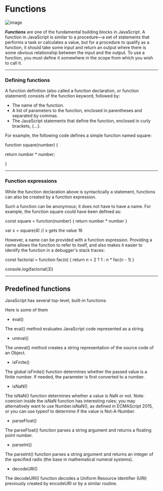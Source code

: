 # Functions

![image](https://scriptverse.academy/img/tutorials/js-nested-functions.png)

***Functions*** are one of the fundamental building blocks in JavaScript. A function in JavaScript is similar to a procedure—a set of statements that performs a task or calculates a value, but for a procedure to qualify as a function, it should take some input and return an output where there is some obvious relationship between the input and the output. To use a function, you must define it somewhere in the scope from which you wish to call it.
_________
### Defining functions

A function definition (also called a function declaration, or function statement) consists of the function keyword, followed by:

- The name of the function.
- A list of parameters to the function, enclosed in parentheses and separated by commas.
- The JavaScript statements that define the function, enclosed in curly brackets, {...}.

For example, the following code defines a simple function named square:

function square(number) {

  return number * number;

}

_________
### Function expressions

While the function declaration above is syntactically a statement, functions can also be
 created by a function expression.

Such a function can be anonymous; it does not have to have a name. For example, the 
function square could have been defined as:

const square = function(number) { return number * number }

var x = square(4) // x gets the value 16

However, a name can be provided with a function expression. Providing a name allows the function to refer to itself, and also makes it easier to identify the function in a debugger's stack traces:

const factorial = function fac(n) { return n < 2 ? 1 : n * fac(n - 1) }

console.log(factorial(3))
_________
## Predefined functions
JavaScript has several top-level, built-in functions:

Here is some of them

- eval()

The eval() method evaluates JavaScript code represented as a string.

- uneval()

The uneval() method creates a string representation of the source code of an Object.

- isFinite()

The global isFinite() function determines whether the passed value is a finite number. If needed, the parameter is first converted to a number.

- isNaN()

The isNaN() function determines whether a value is NaN or not. Note: coercion inside the isNaN function has interesting rules; you may alternatively want to use Number.isNaN(), as defined in ECMAScript 2015, or you can use typeof to determine if the value is Not-A-Number.

- parseFloat()

The parseFloat() function parses a string argument and returns a floating point number.

- parseInt()

The parseInt() function parses a string argument and returns an integer of the specified radix (the base in mathematical numeral systems).

- decodeURI()

The decodeURI() function decodes a Uniform Resource Identifier (URI) previously created by encodeURI or by a similar routine.